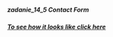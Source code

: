 ##### zadanie_14_5 Contact Form
##### [To see how it looks like click here](https://rafal-chrebela.github.io/zadanie_14_5/)
